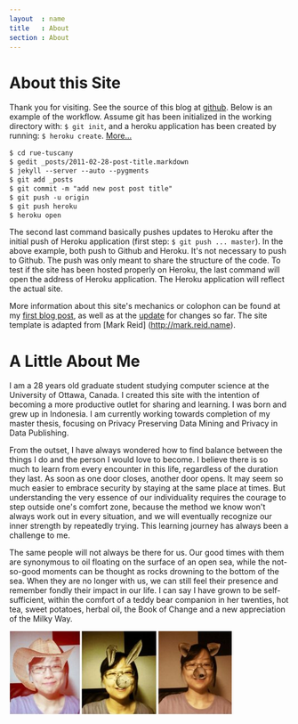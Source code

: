 ```yaml
---
layout  : name
title   : About
section : About
---
```


About this Site
===============
Thank you for visiting. See the source of this blog at [github](https://github.com/leecarrot/rue-tuscany). Below is an example of the workflow. Assume git has been initialized in the working directory with: `$ git init`, and a heroku application has been created by running: `$ heroku create`. [More...](http://devcenter.heroku.com/articles/quickstart) 

	$ cd rue-tuscany
	$ gedit _posts/2011-02-28-post-title.markdown
	$ jekyll --server --auto --pygments
	$ git add _posts
	$ git commit -m "add new post post title"
	$ git push -u origin
	$ git push heroku
	$ heroku open

The second last command basically pushes updates to Heroku after the initial push of Heroku application (first step: `$ git push ... master`). In the above example, both push to Github and Heroku. It's not necessary to push to Github. The push was only meant to share the structure of the code. To test if the site has been hosted properly on Heroku, the last command will open the address of Heroku application. The Heroku application will reflect the actual site.

More information about this site's mechanics or colophon can be found at my [first blog post](/website/first-post.html), as well as at the [update](/website/starting-over.html) for changes so far. The site template is adapted from [Mark Reid] (http://mark.reid.name).

A Little About Me
=================

I am a 28 years old graduate student studying computer science at the University of Ottawa, Canada. I created this site with the intention of becoming a more productive outlet for sharing and learning. I was born and grew up in Indonesia. I am currently working towards completion of my master thesis, focusing on Privacy Preserving Data Mining and Privacy in Data Publishing.  

From the outset, I have always wondered how to find balance between the things I do and the person I would love to become. I believe there is so much to learn from every encounter in this life, regardless of the duration they last. As soon as one door closes, another door opens. It may seem so much easier to embrace security by staying at the same place at times. But understanding the very essence of our individuality requires the courage to step outside one's comfort zone, because the method we know won't always work out in every situation, and we will eventually recognize our inner strength by repeatedly trying. This learning journey has always been a challenge to me.

The same people will not always be there for us. Our good times with them are synonymous to oil floating on the surface of an open sea, while the not-so-good moments can be thought as rocks drowning to the bottom of the sea. When they are no longer with us, we can still feel their presence and remember fondly their impact in our life. I can say I have grown to be self-sufficient, within the comfort of a teddy bear companion in her twenties, hot tea, sweet potatoes, herbal oil, the Book of Change and a new appreciation of the Milky Way.

<div class="image_and_caption">
  <p><img src="/images/lee.jpg" alt="Jennifer Lee" title="Jennifer in several modes"/></p>
</div>
